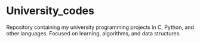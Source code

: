 # University_codes
Repository containing my university programming projects in C, Python, and other languages. Focused on learning, algorithms, and data structures.
